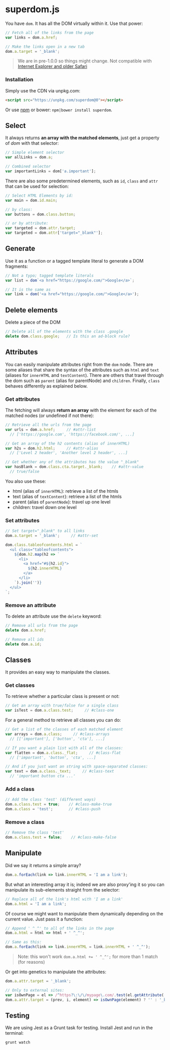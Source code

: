 # superdom.js

You have `dom`. It has all the DOM virtually within it. Use that power:

```js
// Fetch all of the links from the page
var links = dom.a.href;

// Make the links open in a new tab
dom.a.target = '_blank';
```

> We are in pre-1.0.0 so things might change. Not compatible with [Internet Explorer and older Safari](http://caniuse.com/#feat=proxy)


### Installation

Simply use the CDN via unpkg.com:

```html
<script src="https://unpkg.com/superdom@0"></script>
```

Or use [npm](https://www.npmjs.com/package/superdom) or bower: `npm|bower install superdom`.



## Select

It always returns **an array with the matched elements**, just get a property of *dom* with that selector:

```js
// Simple element selector
var allLinks = dom.a;

// Combined selector
var importantLinks = dom['a.important'];
```

There are also some predetermined elements, such as `id`, `class` and `attr` that can be used for selection:

```js
// Select HTML Elements by id:
var main = dom.id.main;

// by class:
var buttons = dom.class.button;

// or by attribute:
var targeted = dom.attr.target;
var targeted = dom.attr['target="_blank"'];
```


## Generate

Use it as a function or a tagged template literal to generate a DOM fragments:

```js
// Not a typo; tagged template literals
var list = dom`<a href="https://google.com/">Google</a>`;

// It is the same as
var link = dom('<a href="https://google.com/">Google</a>');
```



## Delete elements

Delete a piece of the DOM

```js
// Delete all of the elements with the class .google
delete dom.class.google;   // Is this an ad-block rule?
```



## Attributes

You can easily manipulate attributes right from the `dom` node. There are some aliases that share the syntax of the attributes such as `html` and `text` (aliases for `innerHTML` and `textContent`). There are others that travel through the dom such as `parent` (alias for parentNode) and `children`. Finally, `class` behaves differently as explained below.



### Get attributes

The fetching will always **return an array** with the element for each of the matched nodes (or undefined if not there):

```js
// Retrieve all the urls from the page
var urls = dom.a.href;     // #attr-list
  // ['https://google.com', 'https://facebook.com/', ...]

// Get an array of the h2 contents (alias of innerHTML)
var h2s = dom.h2.html;     // #attr-alias
  // ['Level 2 header', 'Another level 2 header', ...]

// Get whether any of the attributes has the value "_blank"
var hasBlank = dom.class.cta.target._blank;    // #attr-value
  // true/false
```

You also use these:

- html (alias of `innerHTML`): retrieve a list of the htmls
- text (alias of `textContent`): retrieve a list of the htmls
- parent (alias of `parentNode`): travel up one level
- children: travel down one level



### Set attributes

```js
// Set target="_blank" to all links
dom.a.target = '_blank';     // #attr-set
```

```js
dom.class.tableofcontents.html = `
  <ul class="tableofcontents">
    ${dom.h2.map(h2 => `
      <li>
        <a href="#${h2.id}">
          ${h2.innerHTML}
        </a>
      </li>
    `).join('')}
  </ul>
`;
```

### Remove an attribute

To delete an attribute use the `delete` keyword:

```js
// Remove all urls from the page
delete dom.a.href;

// Remove all ids
delete dom.a.id;
```


## Classes

It provides an easy way to manipulate the classes.

### Get classes

To retrieve whether a particular class is present or not:

```js
// Get an array with true/false for a single class
var isTest = dom.a.class.test;     // #class-one
```

For a general method to retrieve all classes you can do:

```js
// Get a list of the classes of each matched element
var arrays = dom.a.class;     // #class-arrays
  // [['important'], ['button', 'cta'], ...]

// If you want a plain list with all of the classes:
var flatten = dom.a.class._flat;     // #class-flat
  // ['important', 'button', 'cta', ...]

// And if you just want an string with space-separated classes:
var text = dom.a.class._text;     // #class-text
  // 'important button cta ...'
```


### Add a class

```js
// Add the class 'test' (different ways)
dom.a.class.test = true;    // #class-make-true
dom.a.class = 'test';       // #class-push
```

### Remove a class

```js
// Remove the class 'test'
dom.a.class.test = false;    // #class-make-false
```






## Manipulate

Did we say it returns a simple array?

```js
dom.a.forEach(link => link.innerHTML = 'I am a link');
```

But what an interesting array it is; indeed we are also proxy'ing it so you can manipulate its sub-elements straight from the selector:

```js
// Replace all of the link's html with 'I am a link'
dom.a.html = 'I am a link';
```

Of course we might want to manipulate them dynamically depending on the current value. Just pass it a function:

```js
// Append ' ^_^' to all of the links in the page
dom.a.html = html => html + ' ^_^';

// Same as this:
dom.a.forEach(link => link.innerHTML = link.innerHTML + ' ^_^');
```

> Note: this won't work `dom.a.html += ' ^_^';` for more than 1 match (for reasons)

Or get into genetics to manipulate the attributes:

```js
dom.a.attr.target = '_blank';

// Only to external sites:
var isOwnPage = el => /^https?\:\/\/mypage\.com/.test(el.getAttribute('href'));
dom.a.attr.target = (prev, i, element) => isOwnPage(element) ? '' : '_blank';
```



## Testing

We are using Jest as a Grunt task for testing. Install Jest and run in the terminal:

```bash
grunt watch
```
